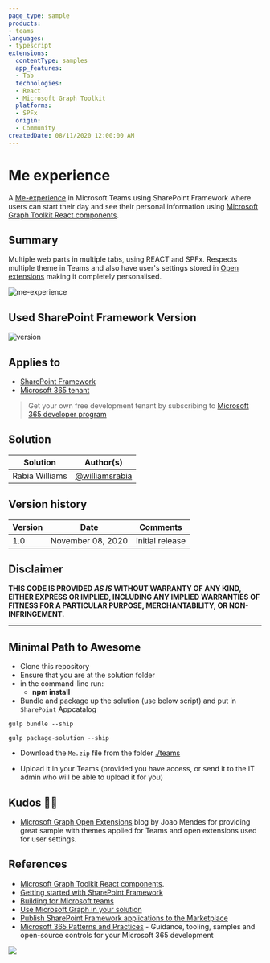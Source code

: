 ```yaml
---
page_type: sample
products:
- teams
languages:
- typescript
extensions:
  contentType: samples
  app_features:
  - Tab
  technologies:
  - React
  - Microsoft Graph Toolkit
  platforms:
  - SPFx
  origin:
  - Community
createdDate: 08/11/2020 12:00:00 AM
---
```


# Me experience

A [Me-experience](https://docs.microsoft.com/en-us/sharepoint/dev/spfx/build-for-teams-me-experience/?WT.mc_id=m365-10079-rwilliams) in Microsoft Teams using SharePoint Framework where users can start their day and see their personal information using [Microsoft Graph Toolkit React components](https://docs.microsoft.com/en-us/graph/toolkit/get-started/use-toolkit-with-react/?WT.mc_id=m365-10079-rwilliams).

## Summary

Multiple web parts in multiple tabs, using REACT and SPFx. Respects multiple theme in Teams and also have user's settings stored in [Open extensions](https://docs.microsoft.com/en-us/graph/extensibility-open-users) making it completely personalised.



![me-experience](./src/docs/me-experience.gif)

## Used SharePoint Framework Version

![version](https://img.shields.io/badge/version-1.11-green.svg)

## Applies to

- [SharePoint Framework](https://docs.microsoft.com/en-us/sharepoint/dev/spfx/sharepoint-framework-overview?WT.mc_id=m365-10079-rwilliams)
- [Microsoft 365 tenant](https://docs.microsoft.com/en-us/sharepoint/dev/spfx/set-up-your-developer-tenant/?WT.mc_id=m365-10079-rwilliams)

> Get your own free development tenant by subscribing to [Microsoft 365 developer program](https://developer.microsoft.com/en-us/microsoft-365/dev-program/?WT.mc_id=m365-10079-rwilliams)


## Solution

Solution|Author(s)
--------|---------
Rabia Williams | [@williamsrabia](https://twitter.com/williamsrabia)

## Version history

Version|Date|Comments
-------|----|--------
1.0|November 08, 2020|Initial release

## Disclaimer

**THIS CODE IS PROVIDED *AS IS* WITHOUT WARRANTY OF ANY KIND, EITHER EXPRESS OR IMPLIED, INCLUDING ANY IMPLIED WARRANTIES OF FITNESS FOR A PARTICULAR PURPOSE, MERCHANTABILITY, OR NON-INFRINGEMENT.**

---

## Minimal Path to Awesome

- Clone this repository
- Ensure that you are at the solution folder
- in the command-line run:
  - **npm install**
- Bundle and package up the solution (use below script) and put in `SharePoint` Appcatalog 

```
gulp bundle --ship

gulp package-solution --ship
```


- Download the `Me.zip` file from the folder [./teams](./teams)

- Upload it in your Teams (provided you have access, or send it to the IT admin who will be able to upload it for you)


## Kudos 👏🏽

- [Microsoft Graph Open Extensions](https://joaojmendes.com/2020/04/14/microsoft-graph-open-extensions/) blog by Joao Mendes for providing great sample with themes applied for Teams and open extensions used for user settings.

## References

- [Microsoft Graph Toolkit React components](https://docs.microsoft.com/en-us/graph/toolkit/get-started/use-toolkit-with-react/?WT.mc_id=m365-10079-rwilliams).
- [Getting started with SharePoint Framework](https://docs.microsoft.com/en-us/sharepoint/dev/spfx/set-up-your-developer-tenant/?WT.mc_id=m365-10079-rwilliams)
- [Building for Microsoft teams](https://docs.microsoft.com/en-us/sharepoint/dev/spfx/build-for-teams-overview/?WT.mc_id=m365-10079-rwilliams)
- [Use Microsoft Graph in your solution](https://docs.microsoft.com/en-us/sharepoint/dev/spfx/web-parts/get-started/using-microsoft-graph-apis/?WT.mc_id=m365-10079-rwilliams)
- [Publish SharePoint Framework applications to the Marketplace](https://docs.microsoft.com/en-us/sharepoint/dev/spfx/publish-to-marketplace-overview/?WT.mc_id=m365-10079-rwilliams)
- [Microsoft 365 Patterns and Practices](https://aka.ms/m365pnp) - Guidance, tooling, samples and open-source controls for your Microsoft 365 development

<img src="https://m365-visitor-stats.azurewebsites.net/teams-dev-samples/samples/tab-spfx-me-experience" />